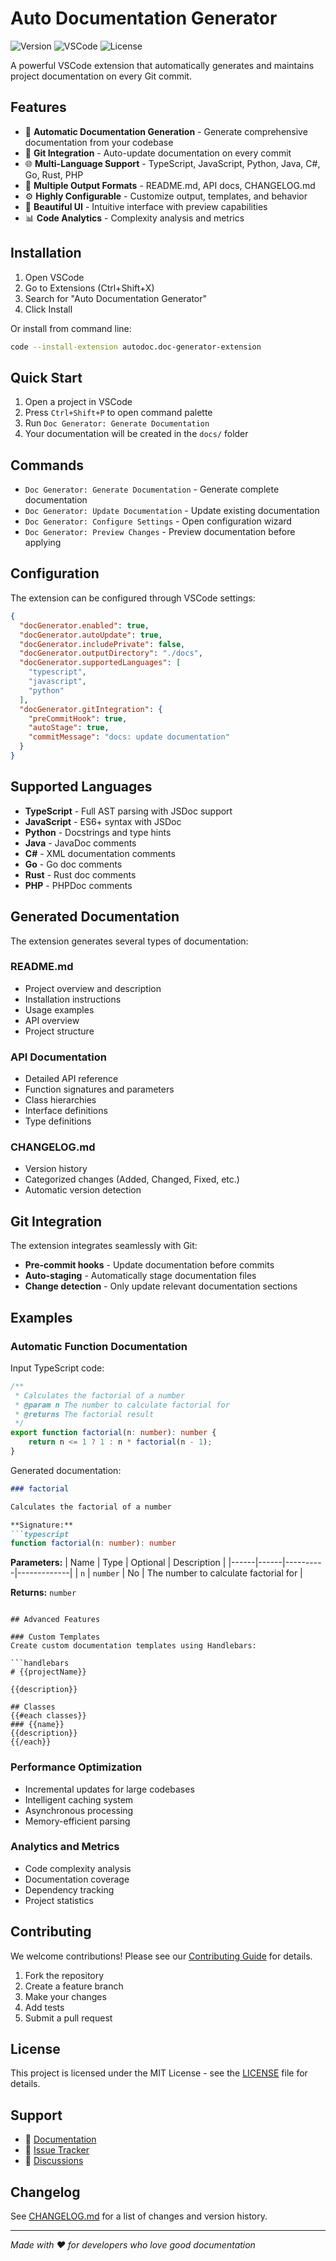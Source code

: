 # Auto Documentation Generator

![Version](https://img.shields.io/badge/version-0.1.0-blue.svg)
![VSCode](https://img.shields.io/badge/VSCode-1.80.0+-blue.svg)
![License](https://img.shields.io/badge/license-MIT-green.svg)

A powerful VSCode extension that automatically generates and maintains project documentation on every Git commit.

## Features

- 🚀 **Automatic Documentation Generation** - Generate comprehensive documentation from your codebase
- 🔄 **Git Integration** - Auto-update documentation on every commit
- 🌐 **Multi-Language Support** - TypeScript, JavaScript, Python, Java, C#, Go, Rust, PHP
- 📝 **Multiple Output Formats** - README.md, API docs, CHANGELOG.md
- ⚙️ **Highly Configurable** - Customize output, templates, and behavior
- 🎨 **Beautiful UI** - Intuitive interface with preview capabilities
- 📊 **Code Analytics** - Complexity analysis and metrics

## Installation

1. Open VSCode
2. Go to Extensions (Ctrl+Shift+X)
3. Search for "Auto Documentation Generator"
4. Click Install

Or install from command line:
```bash
code --install-extension autodoc.doc-generator-extension
```

## Quick Start

1. Open a project in VSCode
2. Press `Ctrl+Shift+P` to open command palette
3. Run `Doc Generator: Generate Documentation`
4. Your documentation will be created in the `docs/` folder

## Commands

- `Doc Generator: Generate Documentation` - Generate complete documentation
- `Doc Generator: Update Documentation` - Update existing documentation
- `Doc Generator: Configure Settings` - Open configuration wizard
- `Doc Generator: Preview Changes` - Preview documentation before applying

## Configuration

The extension can be configured through VSCode settings:

```json
{
  "docGenerator.enabled": true,
  "docGenerator.autoUpdate": true,
  "docGenerator.includePrivate": false,
  "docGenerator.outputDirectory": "./docs",
  "docGenerator.supportedLanguages": [
    "typescript",
    "javascript",
    "python"
  ],
  "docGenerator.gitIntegration": {
    "preCommitHook": true,
    "autoStage": true,
    "commitMessage": "docs: update documentation"
  }
}
```

## Supported Languages

- **TypeScript** - Full AST parsing with JSDoc support
- **JavaScript** - ES6+ syntax with JSDoc
- **Python** - Docstrings and type hints
- **Java** - JavaDoc comments
- **C#** - XML documentation comments
- **Go** - Go doc comments
- **Rust** - Rust doc comments
- **PHP** - PHPDoc comments

## Generated Documentation

The extension generates several types of documentation:

### README.md
- Project overview and description
- Installation instructions
- Usage examples
- API overview
- Project structure

### API Documentation
- Detailed API reference
- Function signatures and parameters
- Class hierarchies
- Interface definitions
- Type definitions

### CHANGELOG.md
- Version history
- Categorized changes (Added, Changed, Fixed, etc.)
- Automatic version detection

## Git Integration

The extension integrates seamlessly with Git:

- **Pre-commit hooks** - Update documentation before commits
- **Auto-staging** - Automatically stage documentation files
- **Change detection** - Only update relevant documentation sections

## Examples

### Automatic Function Documentation

Input TypeScript code:
```typescript
/**
 * Calculates the factorial of a number
 * @param n The number to calculate factorial for
 * @returns The factorial result
 */
export function factorial(n: number): number {
    return n <= 1 ? 1 : n * factorial(n - 1);
}
```

Generated documentation:
```markdown
### factorial

Calculates the factorial of a number

**Signature:**
```typescript
function factorial(n: number): number
```

**Parameters:**
| Name | Type | Optional | Description |
|------|------|----------|-------------|
| `n` | `number` | No | The number to calculate factorial for |

**Returns:** `number`
```

## Advanced Features

### Custom Templates
Create custom documentation templates using Handlebars:

```handlebars
# {{projectName}}

{{description}}

## Classes
{{#each classes}}
### {{name}}
{{description}}
{{/each}}
```

### Performance Optimization
- Incremental updates for large codebases
- Intelligent caching system
- Asynchronous processing
- Memory-efficient parsing

### Analytics and Metrics
- Code complexity analysis
- Documentation coverage
- Dependency tracking
- Project statistics

## Contributing

We welcome contributions! Please see our [Contributing Guide](CONTRIBUTING.md) for details.

1. Fork the repository
2. Create a feature branch
3. Make your changes
4. Add tests
5. Submit a pull request

## License

This project is licensed under the MIT License - see the [LICENSE](LICENSE) file for details.

## Support

- 📖 [Documentation](https://github.com/autodoc/doc-generator-extension/wiki)
- 🐛 [Issue Tracker](https://github.com/autodoc/doc-generator-extension/issues)
- 💬 [Discussions](https://github.com/autodoc/doc-generator-extension/discussions)

## Changelog

See [CHANGELOG.md](CHANGELOG.md) for a list of changes and version history.

---

*Made with ❤️ for developers who love good documentation*
